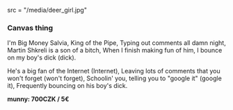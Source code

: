 src = "/media/deer_girl.jpg"

### Canvas thing

I'm Big Money Salvia, King of the Pipe,
Typing out comments all damn night,
Martin Shkreli is a son of a bitch,
When I finish making fun of him, I bounce on my boy's dick (dick).

He's a big fan of the Internet (Internet),
Leaving lots of comments that you won't forget (won't forget),
Schoolin' you, telling you to "google it" (google it),
Frequently bouncing on his boy's dick.

**munny: 700CZK / 5€**
